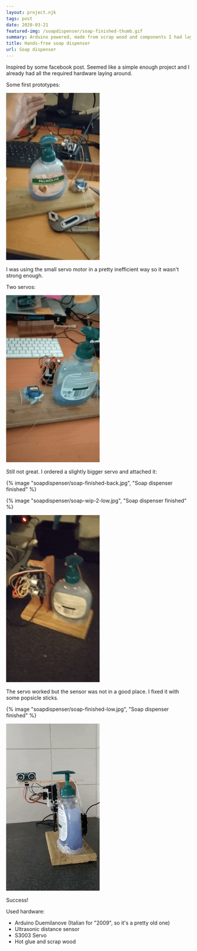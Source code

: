 ```yaml
---
layout: project.njk
tags: post
date: 2020-03-21
featured-img: /soapdispenser/soap-finished-thumb.gif
summary: Arduino powered, made from scrap wood and components I had laying around.
title: Hands-free soap dispenser
url: Soap dispenser
---
```


Inspired by some facebook post. Seemed like a simple enough project and I already had all the required hardware laying around. 

Some first prototypes:

![](/img/soapdispenser/soap-wip-1-lq.gif)

I was using the small servo motor in a pretty inefficient way so it wasn't strong enough.

Two servos:

![](/img/soapdispenser/soap-wip-2.gif)

Still not great. I ordered a slightly bigger servo and attached it:


{% image "soapdispenser/soap-finished-back.jpg", "Soap dispenser finished" %}

{% image "soapdispenser/soap-wip-2-low.jpg", "Soap dispenser finished" %}

![](/img/soapdispenser/soap-wip-fail.gif)

The servo worked but the sensor was not in a good place. I fixed it with some popsicle sticks.

{% image "soapdispenser/soap-finished-low.jpg", "Soap dispenser finished" %}

![](/img/soapdispenser/soap-finished.gif)

Success!

Used hardware: 
  - Arduino Duemilanove (Italian for "2009", so it's a pretty old one)
  - Ultrasonic distance sensor
  - S3003 Servo
  - Hot glue and scrap wood


<!-- 
 <video controls="true" allowfullscreen="true" poster="/img/soapdispenser/soap-finished.gif">
    <source src="/img/soapdispenser/soap-finished-fail.mp4" type="video/mp4">
  </video> -->
